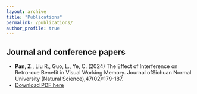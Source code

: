 ```yaml
---
layout: archive
title: "Publications"
permalink: /publications/
author_profile: true
---
```



Journal and conference papers
------
  
* **Pan, Z**., Liu R., Guo, L., Ye, C. (2024) The Effect of Interference on Retro-cue Benefit in Visual Working Memory. Journal ofSichuan Normal University (Natural Science),47(02):179-187.
* [Download PDF here](http://ZhihuPan.github.io/files/paper1.pdf)



